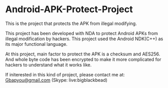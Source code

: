 # Android-APK-Protect-Project
This is the project that protects the APK from illegal modifying.

This project has been developed with NDA to protect Android APKs from illegal modification by hackers.
This project used the Android NDK(C++) as its major functional language.

At this project, main factor to protect the APK is a checksum and AES256.
And whole byte code has been encrypted to make it more complicated for hackers to understand what it works like.

If initerested in this kind of project, please contact me at: Gbapyou@gmail.com (Skype: live:bigblackbead)
